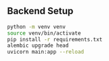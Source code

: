 ## Backend Setup
```bash
python -m venv venv
source venv/bin/activate
pip install -r requirements.txt
alembic upgrade head
uvicorn main:app --reload
